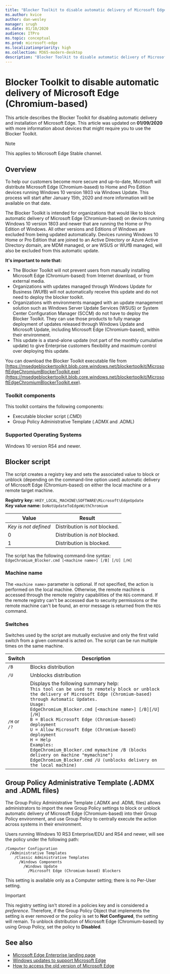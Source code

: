 ```yaml
---
title: "Blocker Toolkit to disable automatic delivery of Microsoft Edge"
ms.author: kvice
author: dan-wesley
manager: srugh
ms.date: 01/10/2020
audience: ITPro
ms.topic: conceptual
ms.prod: microsoft-edge
ms.localizationpriority: high
ms.collection: M365-modern-desktop
description: "Blocker Toolkit to disable automatic delivery of Microsoft Edge"
---
```


# Blocker Toolkit to disable automatic delivery of Microsoft Edge (Chromium-based)

This article describes the Blocker Toolkit for disabling automatic delivery and installation of Microsoft Edge. This article was updated on **01/09/2020** with more information about devices that might require you to use the Blocker Toolkit.

> [!NOTE]
> This applies to Microsoft Edge Stable channel.

## Overview

To help our customers become more secure and up-to-date, Microsoft will distribute Microsoft Edge (Chromium-based) to Home and Pro Edition devices running Windows 10 version 1803 via Windows Update. This process will start after January 15th, 2020 and more information will be available on that date.

The Blocker Toolkit is intended for organizations that would like to block automatic delivery of Microsoft Edge (Chromium-based) on devices running Windows 10 version 1803 and newer that are running the Home or Pro Edition of Windows. All other versions and Editions of Windows are excluded from being updated automatically. Devices running Windows 10 Home or Pro Edition that are joined to an Active Directory or Azure Active Directory domain, are MDM managed, or are WSUS or WUfB managed, will also be excluded from this automatic update.

**It's important to note that:**

- The Blocker Toolkit will not prevent users from manually installing Microsoft Edge (Chromium-based) from Internet download, or from external media.
- Organizations with updates managed through Windows Update for Business (WUfB) will not automatically receive this update and do not need to deploy the blocker toolkit.
- Organizations with environments managed with an update management solution such as Windows Server Update Services (WSUS) or System Center Configuration Manager (SCCM) do not have to deploy the Blocker Toolkit. They can use those products to fully manage deployment of updates released through Windows Update and Microsoft Update, including Microsoft Edge (Chromium-based), within their environment.
- This update is a stand-alone update (not part of the monthly cumulative update) to give Enterprise customers flexibility and maximum control over deploying this update.

You can download the Blocker Toolkit executable file from [https://msedgeblockertoolkit.blob.core.windows.net/blockertoolkit/MicrosoftEdgeChromiumBlockerToolkit.exe](https://msedgeblockertoolkit.blob.core.windows.net/blockertoolkit/MicrosoftEdgeChromiumBlockerToolkit.exe).

### Toolkit components

This toolkit contains the following components:

- Executable blocker script (.CMD)
- Group Policy Administrative Template (.ADMX and .ADML)

### Supported Operating Systems

Windows 10 version RS4 and newer.

## Blocker script

The script creates a registry key and sets the associated value to block or unblock (depending on the command-line option used) automatic delivery of Microsoft Edge (Chromium-based) on either the local machine or a remote target machine.

**Registry key:** `HKEY_LOCAL_MACHINE\SOFTWARE\Microsoft\EdgeUpdate`<br>
**Key value name:** `DoNotUpdateToEdgeWithChromium`

| Value                | Result                         |
|----------------------|--------------------------------|
| *Key is not defined* | Distribution is *not* blocked. |
| 0                    | Distribution is *not* blocked. |
| 1                    | Distribution is blocked.       |

The script has the following command-line syntax:<br>
`EdgeChromium_Blocker.cmd [<machine name>] [/B] [/U] [/H]`

### Machine name

The `<machine name>` parameter is optional. If not specified, the action is performed on the local machine. Otherwise, the remote machine is accessed through the remote registry capabilities of the `REG` command. If the remote registry can't be accessed due to security permissions or the remote machine can't be found, an error message is returned from the `REG` command.

### Switches

Switches used by the script are mutually exclusive and only the first valid switch from a given command is acted on. The script can be run multiple times on the same machine.

| Switch       | Description                              |
|--------------|------------------------------------------|
| `/B`         | Blocks distribution                      |
| `/U`         | Unblocks distribution                    |
| `/H` or `/?` | Displays the following summary help:<br>`This tool can be used to remotely block or unblock the delivery of Microsoft Edge (Chromium-based) through Automatic Updates.`<br> `Usage:`<br>`EdgeChromium_Blocker.cmd [<machine name>] [/B][/U][/H]`<br>`B = Block Microsoft Edge (Chromium-based) deployment`<br>`U = Allow Microsoft Edge (Chromium-based) deployment`<br>`H = Help`<br>`Examples:`<br>`EdgeChromium_Blocker.cmd mymachine /B (blocks delivery on machine "mymachine")`<br>`EdgeChromium_Blocker.cmd /U (unblocks delivery on the local machine)`<br> |

## Group Policy Administrative Template (.ADMX and .ADML files)

The Group Policy Administrative Template (.ADMX  and .ADML files) allows administrators to import the new Group Policy settings to block or unblock automatic delivery of Microsoft Edge (Chromium-based) into their Group Policy environment, and use Group Policy to centrally execute the action across systems in their environment.

Users running Windows 10 RS3 Enterprise/EDU and RS4 and newer, will see the policy under the following path:

```
/Computer Configuration  
  /Administrative Templates
    /Classic Administrative Templates
      /Windows Components
        /Windows Update  
          /Microsoft Edge (Chromium-based) Blockers  
```

This setting is available only as a Computer setting; there is no Per-User setting.

> [!IMPORTANT]
> This registry setting isn't stored in a policies key and is considered a *preference*. Therefore, if the Group Policy Object that implements the setting is ever removed or the policy is set to **Not Configured**, the setting will remain. To unblock distribution of Microsoft Edge (Chromium-based) by using Group Policy, set the policy to **Disabled**.

## See also

- [Microsoft Edge Enterprise landing page](https://www.microsoftedgeinsider.com/enterprise)
- [Windows updates to support Microsoft Edge](https://docs.microsoft.com/deployedge/microsoft-edge-sysupdate-windows-updates)
- [How to access the old version of Microsoft Edge](https://docs.microsoft.com/deployedge/microsoft-edge-sysupdate-access-old-edge)
